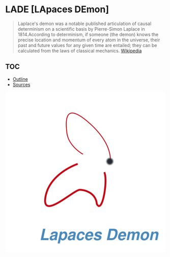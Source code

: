 # LADE [LApaces DEmon]
> Laplace's demon was a notable published articulation of causal determinism on a scientific basis by Pierre-Simon Laplace in 1814.According to determinism, if someone (the demon) knows the precise location and momentum of every atom in the universe, their past and future values for any given time are entailed; they can be calculated from the laws of classical mechanics. [Wikipedia](https://en.m.wikipedia.org/wiki/Laplace%27s_demon)
> 
## TOC
- [Outline](./org-files/outline_/outline.org)
- [Sources](./org-files/sources_/sources.org)

![Logo](./design/logo/design-01.png)

